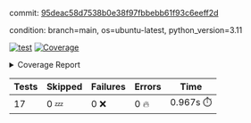 commit: [95deac58d7538b0e38f97fbbebb61f93c6eeff2d](https://github.com/rcmdnk/conf-finder/tree/95deac58d7538b0e38f97fbbebb61f93c6eeff2d)

condition: branch=main, os=ubuntu-latest, python_version=3.11

[![test](https://github.com/rcmdnk/conf-finder/actions/workflows/test.yml/badge.svg)](https://github.com/rcmdnk/conf-finder/actions/runs/12364353615)
<a href="https://github.com/rcmdnk/conf-finder/blob/95deac58d7538b0e38f97fbbebb61f93c6eeff2d/README.md"><img alt="Coverage" src="https://img.shields.io/badge/Coverage-87%25-green.svg" /></a><details><summary>Coverage Report </summary><table><tr><th>File</th><th>Stmts</th><th>Miss</th><th>Cover</th><th>Missing</th></tr><tbody><tr><td colspan="5"><b>src/conf_finder</b></td></tr><tr><td>&nbsp; &nbsp;<a href="https://github.com/rcmdnk/conf-finder/blob/95deac58d7538b0e38f97fbbebb61f93c6eeff2d/src/conf_finder/conf_finder.py">conf_finder.py</a></td><td>130</td><td>18</td><td>86%</td><td><a href="https://github.com/rcmdnk/conf-finder/blob/95deac58d7538b0e38f97fbbebb61f93c6eeff2d/src/conf_finder/conf_finder.py#L8">8</a>, <a href="https://github.com/rcmdnk/conf-finder/blob/95deac58d7538b0e38f97fbbebb61f93c6eeff2d/src/conf_finder/conf_finder.py#L70-L74">70&ndash;74</a>, <a href="https://github.com/rcmdnk/conf-finder/blob/95deac58d7538b0e38f97fbbebb61f93c6eeff2d/src/conf_finder/conf_finder.py#L83-L84">83&ndash;84</a>, <a href="https://github.com/rcmdnk/conf-finder/blob/95deac58d7538b0e38f97fbbebb61f93c6eeff2d/src/conf_finder/conf_finder.py#L89-L90">89&ndash;90</a>, <a href="https://github.com/rcmdnk/conf-finder/blob/95deac58d7538b0e38f97fbbebb61f93c6eeff2d/src/conf_finder/conf_finder.py#L152-L153">152&ndash;153</a>, <a href="https://github.com/rcmdnk/conf-finder/blob/95deac58d7538b0e38f97fbbebb61f93c6eeff2d/src/conf_finder/conf_finder.py#L191">191</a>, <a href="https://github.com/rcmdnk/conf-finder/blob/95deac58d7538b0e38f97fbbebb61f93c6eeff2d/src/conf_finder/conf_finder.py#L232-L233">232&ndash;233</a>, <a href="https://github.com/rcmdnk/conf-finder/blob/95deac58d7538b0e38f97fbbebb61f93c6eeff2d/src/conf_finder/conf_finder.py#L264">264</a>, <a href="https://github.com/rcmdnk/conf-finder/blob/95deac58d7538b0e38f97fbbebb61f93c6eeff2d/src/conf_finder/conf_finder.py#L278-L279">278&ndash;279</a></td></tr><tr><td><b>TOTAL</b></td><td><b>135</b></td><td><b>18</b></td><td><b>87%</b></td><td>&nbsp;</td></tr></tbody></table></details>

| Tests | Skipped | Failures | Errors | Time |
| ----- | ------- | -------- | -------- | ------------------ |
| 17 | 0 :zzz: | 0 :x: | 0 :fire: | 0.967s :stopwatch: |

